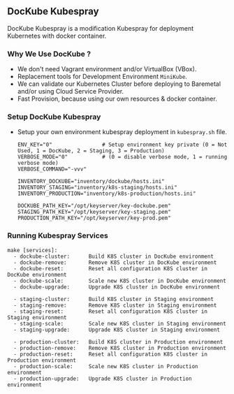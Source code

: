 ## **DocKube Kubespray**

DocKube Kubespray is a modification Kubespray for deployment Kubernetes with docker container.

### Why We Use DocKube ?
* We don't need Vagrant environment and/or VirtualBox (VBox).
* Replacement tools for Development Environment `MiniKube`.
* We can validate our Kubernetes Cluster before deploying to Baremetal and/or using Cloud Service Provider.
* Fast Provision, because using our own resources & docker container.

### Setup DocKube Kubespray
* Setup your own environment kubespray deployment in `kubespray.sh` file.
  ```
  ENV_KEY="0"                # Setup environment key private (0 = Not Used, 1 = DocKube, 2 = Staging, 3 = Production)
  VERBOSE_MODE="0"           # (0 = disable verbose mode, 1 = running verbose mode)
  VERBOSE_COMMAND="-vvv"

  INVENTORY_DOCKUBE="inventory/dockube/hosts.ini"
  INVENTORY_STAGING="inventory/k8s-staging/hosts.ini"
  INVENTORY_PRODUCTION="inventory/k8s-production/hosts.ini"

  DOCKUBE_PATH_KEY="/opt/keyserver/key-dockube.pem"
  STAGING_PATH_KEY="/opt/keyserver/key-staging.pem"
  PRODUCTION_PATH_KEY="/opt/keyserver/key-prod.pem"
  ```

### Running Kubespray Services
```
make [services]:
  - dockube-cluster:      Build K8S cluster in DocKube environment
  - dockube-remove:       Remove K8S cluster in DocKube environment
  - dockube-reset:        Reset all configuration K8S cluster in DocKube environment
  - dockube-scale:        Scale new K8S cluster in DocKube environment
  - dockube-upgrade:      Upgrade K8S cluster in DocKube environment

  - staging-cluster:      Build K8S cluster in Staging environment
  - staging-remove:       Remove K8S cluster in Staging environment
  - staging-reset:        Reset all configuration K8S cluster in Staging environment
  - staging-scale:        Scale new K8S cluster in Staging environment
  - staging-upgrade:      Upgrade K8S cluster in Staging environment

  - production-cluster:   Build K8S cluster in Production environment
  - production-remove:    Remove K8S cluster in Production environment
  - production-reset:     Reset all configuration K8S cluster in Production environment
  - production-scale:     Scale new K8S cluster in Production environment
  - production-upgrade:   Upgrade K8S cluster in Production environment
```

